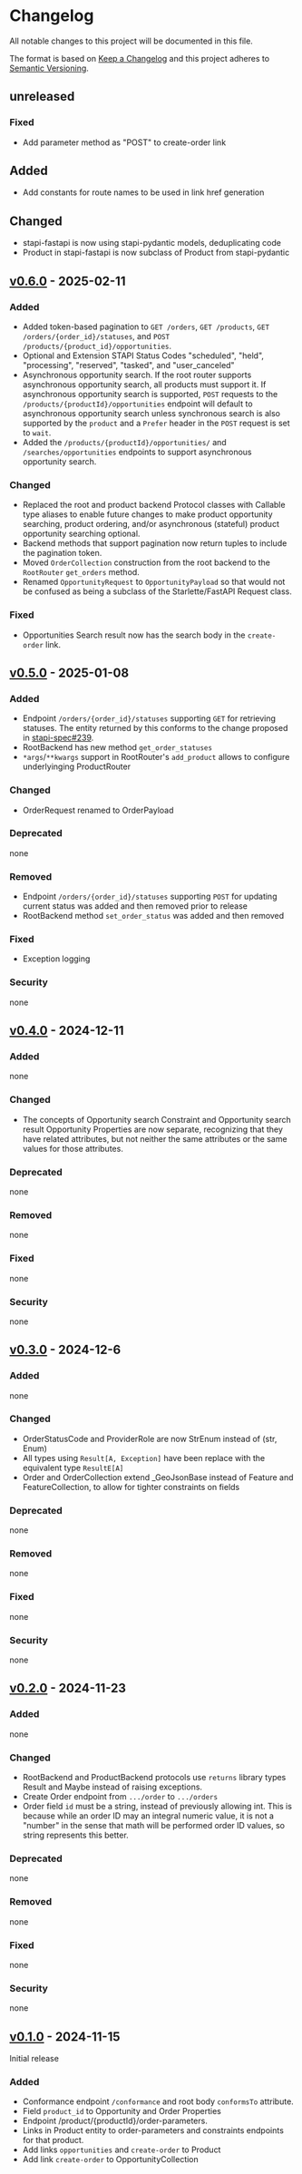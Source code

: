 # Changelog

All notable changes to this project will be documented in this file.

The format is based on [Keep a Changelog](http://keepachangelog.com/en/1.0.0/)
and this project adheres to [Semantic Versioning](http://semver.org/spec/v2.0.0.html).

## unreleased

### Fixed

- Add parameter method as "POST" to create-order link

## Added

- Add constants for route names to be used in link href generation

## Changed

- stapi-fastapi is now using stapi-pydantic models, deduplicating code
- Product in stapi-fastapi is now subclass of Product from stapi-pydantic

## [v0.6.0] - 2025-02-11

### Added

- Added token-based pagination to `GET /orders`, `GET /products`,
  `GET /orders/{order_id}/statuses`, and `POST /products/{product_id}/opportunities`.
- Optional and Extension STAPI Status Codes "scheduled", "held", "processing", "reserved", "tasked",
  and "user_canceled"
- Asynchronous opportunity search. If the root router supports asynchronous opportunity
  search, all products must support it. If asynchronous opportunity search is
  supported, `POST` requests to the `/products/{productId}/opportunities` endpoint will
  default to asynchronous opportunity search unless synchronous search is also supported
  by the `product` and a `Prefer` header in the `POST` request is set to `wait`.
- Added the `/products/{productId}/opportunities/` and `/searches/opportunities`
  endpoints to support asynchronous opportunity search.

### Changed

- Replaced the root and product backend Protocol classes with Callable type aliases to
  enable future changes to make product opportunity searching, product ordering, and/or
  asynchronous (stateful) product opportunity searching optional.
- Backend methods that support pagination now return tuples to include the pagination
  token.
- Moved `OrderCollection` construction from the root backend to the `RootRouter`
  `get_orders` method.
- Renamed `OpportunityRequest` to `OpportunityPayload` so that would not be confused as
  being a subclass of the Starlette/FastAPI Request class.

### Fixed

- Opportunities Search result now has the search body in the `create-order` link.

## [v0.5.0] - 2025-01-08

### Added

- Endpoint `/orders/{order_id}/statuses` supporting `GET` for retrieving statuses. The entity returned by this conforms
  to the change proposed in [stapi-spec#239](https://github.com/stapi-spec/stapi-spec/pull/239).
- RootBackend has new method `get_order_statuses`
- `*args`/`**kwargs` support in RootRouter's `add_product` allows to configure underlyinging ProductRouter

### Changed

- OrderRequest renamed to OrderPayload

### Deprecated

none

### Removed

- Endpoint `/orders/{order_id}/statuses` supporting `POST` for updating current status was added and then
  removed prior to release
- RootBackend method `set_order_status` was added and then removed

### Fixed

- Exception logging

### Security

none

## [v0.4.0] - 2024-12-11

### Added

none

### Changed

- The concepts of Opportunity search Constraint and Opportunity search result Opportunity Properties are now separate,
  recognizing that they have related attributes, but not neither the same attributes or the same values for those attributes.

### Deprecated

none

### Removed

none

### Fixed

none

### Security

none

## [v0.3.0] - 2024-12-6

### Added

none

### Changed

- OrderStatusCode and ProviderRole are now StrEnum instead of (str, Enum)
- All types using `Result[A, Exception]` have been replace with the equivalent type `ResultE[A]`
- Order and OrderCollection extend \_GeoJsonBase instead of Feature and FeatureCollection, to allow for tighter
  constraints on fields

### Deprecated

none

### Removed

none

### Fixed

none

### Security

none

## [v0.2.0] - 2024-11-23

### Added

none

### Changed

- RootBackend and ProductBackend protocols use `returns` library types Result and Maybe instead of
  raising exceptions.
- Create Order endpoint from `.../order` to `.../orders`
- Order field `id` must be a string, instead of previously allowing int. This is because while an
  order ID may an integral numeric value, it is not a "number" in the sense that math will be performed
  order ID values, so string represents this better.

### Deprecated

none

### Removed

none

### Fixed

none

### Security

none

## [v0.1.0] - 2024-11-15

Initial release

### Added

- Conformance endpoint `/conformance` and root body `conformsTo` attribute.
- Field `product_id` to Opportunity and Order Properties
- Endpoint /product/{productId}/order-parameters.
- Links in Product entity to order-parameters and constraints endpoints for
  that product.
- Add links `opportunities` and `create-order` to Product
- Add link `create-order` to OpportunityCollection

<!-- [unreleased]: https://github.com/stapi-spec/stapi-fastapi/compare/v0.5.0...main -->
[v0.6.0]: https://github.com/stapi-spec/stapi-fastapi/tree/v0.6.0
[v0.5.0]: https://github.com/stapi-spec/stapi-fastapi/tree/v0.5.0
[v0.4.0]: https://github.com/stapi-spec/stapi-fastapi/tree/v0.4.0
[v0.3.0]: https://github.com/stapi-spec/stapi-fastapi/tree/v0.3.0
[v0.2.0]: https://github.com/stapi-spec/stapi-fastapi/tree/v0.2.0
[v0.1.0]: https://github.com/stapi-spec/stapi-fastapi/tree/v0.1.0
